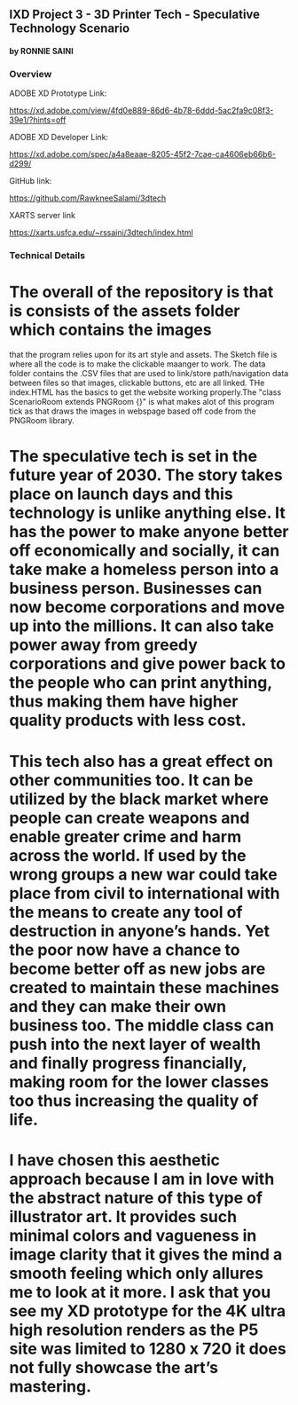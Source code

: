 ## IXD Project 3 - 3D Printer Tech - Speculative Technology Scenario
#### by RONNIE SAINI

### Overview

ADOBE XD Prototype Link:

https://xd.adobe.com/view/4fd0e889-86d6-4b78-6ddd-5ac2fa9c08f3-39e1/?hints=off

ADOBE XD Developer Link:

https://xd.adobe.com/spec/a4a8eaae-8205-45f2-7cae-ca4606eb66b6-d299/

GitHub link:

https://github.com/RawkneeSalami/3dtech

XARTS server link

https://xarts.usfca.edu/~rssaini/3dtech/index.html

### Technical Details

#	The overall of the repository is that is consists of the assets folder which contains the images
that the program relies upon for its art style and assets. The Sketch file is where all the code is
to make the clickable maanger to work. The data folder contains the .CSV files that are used to link/store
path/navigation data between files so that images, clickable buttons, etc are all linked. THe index.HTML has the basics to get the website working properly.The "class ScenarioRoom extends PNGRoom {}" is what makes alot of this program tick as that draws the images in webspage based off code from the PNGRoom library. 



#	The speculative tech is set in the future year of 2030.  The story takes place on launch days and this technology is unlike anything else. It has the power to make anyone better off economically and socially, it can take make a homeless person into a business person. Businesses can now become corporations and move up into the millions. It can also take power away from greedy corporations and give power back to the people who can print anything, thus making them have higher quality products with less cost. 

#	This tech also has a great effect on other communities too. It can be utilized by the black market where people can create weapons and enable greater crime and harm across the world. If used by the wrong groups a new war could take place from civil to international with the means to create any tool of destruction in anyone’s hands. Yet the poor now have a chance to become better off as new jobs are created to maintain these machines and they can make their own business too.  The middle class can push into the next layer of wealth and finally progress financially, making room for the lower classes too thus increasing the quality of life.
	
#	I have chosen this aesthetic approach because I am in love with the abstract nature of this type of illustrator art. It provides such minimal colors and vagueness in image clarity that it gives the mind a smooth feeling which only allures me to look at it more. I ask that you see my XD prototype for the 4K ultra high resolution renders as the P5 site was limited to 1280 x 720 it does not fully showcase the art’s mastering. 



